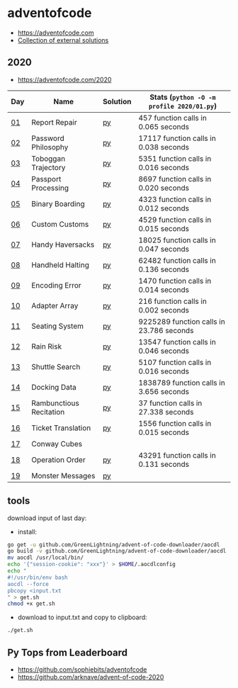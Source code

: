 # adventofcode

* https://adventofcode.com
* [Collection of external solutions](https://github.com/Bogdanp/awesome-advent-of-code)

## 2020

* https://adventofcode.com/2020

|Day|Name|Solution|Stats (`python -O -m profile 2020/01.py`)
|---|---|---|---|
|[01](https://adventofcode.com/2020/day/1)|Report Repair|[py](2020/01.py)|457 function calls in 0.065 seconds|
|[02](https://adventofcode.com/2020/day/2)|Password Philosophy|[py](2020/02.py)|17117 function calls in 0.038 seconds|
|[03](https://adventofcode.com/2020/day/3)|Toboggan Trajectory|[py](2020/03.py)|5351 function calls in 0.016 seconds|
|[04](https://adventofcode.com/2020/day/4)|Passport Processing|[py](2020/04.py)|8697 function calls in 0.020 seconds|
|[05](https://adventofcode.com/2020/day/5)|Binary Boarding|[py](2020/05.py)|4323 function calls in 0.012 seconds|
|[06](https://adventofcode.com/2020/day/6)|Custom Customs|[py](2020/06.py)|4529 function calls in 0.015 seconds|
|[07](https://adventofcode.com/2020/day/7)|Handy Haversacks|[py](2020/07.py)|18025 function calls in 0.047 seconds|
|[08](https://adventofcode.com/2020/day/8)|Handheld Halting|[py](2020/08.py)|62482 function calls in 0.136 seconds|
|[09](https://adventofcode.com/2020/day/9)|Encoding Error|[py](2020/09.py)|1470 function calls in 0.014 seconds|
|[10](https://adventofcode.com/2020/day/10)|Adapter Array|[py](2020/10.py)|216 function calls in 0.002 seconds|
|[11](https://adventofcode.com/2020/day/11)|Seating System|[py](2020/11.py)|9225289 function calls in 23.786 seconds|
|[12](https://adventofcode.com/2020/day/12)|Rain Risk|[py](2020/12.py)|13547 function calls in 0.046 seconds|
|[13](https://adventofcode.com/2020/day/13)|Shuttle Search|[py](2020/13.py)|5107 function calls in 0.016 seconds|
|[14](https://adventofcode.com/2020/day/14)|Docking Data|[py](2020/14.py)|1838789 function calls in 3.656 seconds|
|[15](https://adventofcode.com/2020/day/15)|Rambunctious Recitation|[py](2020/15.py)|37 function calls in 27.338 seconds|
|[16](https://adventofcode.com/2020/day/16)|Ticket Translation|[py](2020/16.py)|1556 function calls in 0.015 seconds|
|[17](https://adventofcode.com/2020/day/17)|Conway Cubes|||
|[18](https://adventofcode.com/2020/day/18)|Operation Order|[py](2020/18.py)|43291 function calls in 0.131 seconds|
|[19](https://adventofcode.com/2020/day/19)|Monster Messages|[py](2020/19.py)||

## tools

download input of last day:

* install:

```bash
go get -u github.com/GreenLightning/advent-of-code-downloader/aocdl
go build -v github.com/GreenLightning/advent-of-code-downloader/aocdl
mv aocdl /usr/local/bin/
echo '{"session-cookie": "xxx"}' > $HOME/.aocdlconfig
echo "
#!/usr/bin/env bash
aocdl --force
pbcopy <input.txt
" > get.sh
chmod +x get.sh
```

* download to input.txt and copy to clipboard:

```bash
./get.sh
```

## Py Tops from Leaderboard

* https://github.com/sophiebits/adventofcode
* https://github.com/arknave/advent-of-code-2020